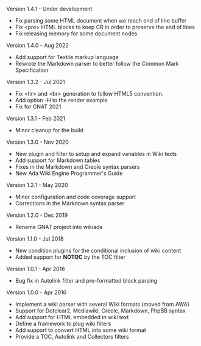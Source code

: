 Version 1.4.1   - Under development
  - Fix parsing some HTML document when we reach end of line buffer
  - Fix \<pre\> HTML blocks to keep CR in order to preserve the end of lines
  - Fix releasing memory for some document nodes

Version 1.4.0   - Aug 2022
  - Add support for Textile markup language
  - Rewrote the Markdown parser to better follow the Common Mark Specification

Version 1.3.2   - Jul 2021
  - Fix \<hr\> and \<br\> generation to follow HTML5 convention.
  - Add option -H to the render example
  - Fix for GNAT 2021

Version 1.3.1   - Feb 2021
  - Minor cleanup for the build

Version 1.3.0   - Nov 2020
  - New plugin and filter to setup and expand variables in Wiki texts
  - Add support for Markdown tables
  - Fixes in the Markdown and Creole syntax parsers
  - New Ada Wiki Engine Programmer's Guide

Version 1.2.1   - May 2020
  - Minor configuration and code coverage support
  - Corrections in the Markdown syntax parser

Version 1.2.0   - Dec 2019
  - Rename GNAT project into wikiada

Version 1.1.0   - Jul 2018
  - New condition plugins for the conditional inclusion of wiki content
  - Added support for __NOTOC__ by the TOC filter

Version 1.0.1   - Apr 2016
  - Bug fix in Autolink filter and pre-formatted block parsing

Version 1.0.0   - Apr 2016
  - Implement a wiki parser with several Wiki formats (moved from AWA)
  - Support for Dotclear2, Mediawiki, Creole, Markdown, PhpBB syntax
  - Add support for HTML embedded in wiki text
  - Define a framework to plug wiki filters
  - Add support to convert HTML into some wiki format
  - Provide a TOC, Autolink and Collectors filters
